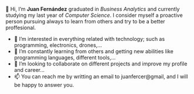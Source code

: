 👋 Hi, I’m **Juan Fernández** graduated in _Business Analytics_ and currently studying my last year of _Computer Science_. I consider myself a proactive person pursuing always to learn from others and try to be a better proffesional.
- 👀 I’m interested in everything related with technology; such as programming, electronics, drones,... 
- 🌱 I’m constantly learning from others and getting new abilities like programming languages, different tools,...
- 💞️ I’m looking to collaborate on different projects and improve my profile and career...
- 📫 You can reach me by writting an email to juanfercer@gmail, and I will be happy to answer you.
